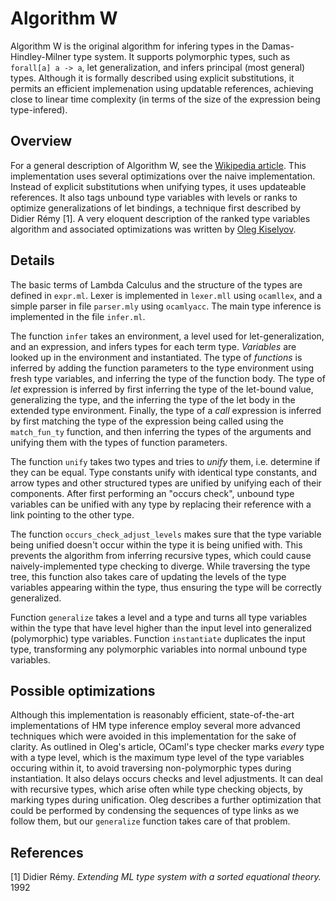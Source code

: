 Algorithm W
===========


Algorithm W is the original algorithm for infering types in the Damas-Hindley-Milner type
system. It supports polymorphic types, such as `forall[a] a -> a`, let generalization, and
infers principal (most general) types. Although it is formally described using explicit
substitutions, it permits an efficient implemenation using updatable references, achieving
close to linear time complexity (in terms of the size of the expression being type-infered).


Overview
--------

For a general description of Algorithm W, see the [Wikipedia article][wikipedia]. This implementation
uses several optimizations over the naive implementation. Instead of explicit substitutions
when unifying types, it uses updateable references. It also tags unbound type variables with
levels or ranks to optimize generalizations of let bindings, a technique first described by
Didier Rémy [1]. A very eloquent description of the ranked type variables algorithm and
associated optimizations was written by [Oleg Kiselyov][oleg].


Details
-------

The basic terms of Lambda Calculus and the structure of the types are defined in `expr.ml`.
Lexer is implemented in `lexer.mll` using `ocamllex`, and a simple parser in file `parser.mly`
using `ocamlyacc`. The main type inference is implemented in the file `infer.ml`.

The function `infer` takes an environment, a level used for let-generalization, and an
expression, and infers types for each term type. *Variables* are looked up in the environment
and instantiated. The type of *functions* is inferred by adding the function parameters to
the type environment using fresh type variables, and inferring the type of the function body.
The type of *let* expression is inferred by first inferring the type of the let-bound value,
generalizing the type, and the inferring the type of the let body in the extended type
environment. Finally, the type of a *call* expression is inferred by first matching the
type of the expression being called using the `match_fun_ty` function, and then inferring
the types of the arguments and unifying them with the types of function parameters.

The function `unify` takes two types and tries to *unify* them, i.e. determine if they can
be equal. Type constants unify with identical type constants, and arrow types and other
structured types are unified by unifying each of their components. After first performing
an "occurs check", unbound type variables can be unified with any type by replacing their
reference with a link pointing to the other type.

The function `occurs_check_adjust_levels` makes sure that the type variable being unified
doesn't occur within the type it is being unified with. This prevents the algorithm from
inferring recursive types, which could cause naively-implemented type checking to diverge.
While traversing the type tree, this function also takes care of updating the levels of the
type variables appearing within the type, thus ensuring the type will be correctly generalized.

Function `generalize` takes a level and a type and turns all type variables within the type
that have level higher than the input level into generalized (polymorphic) type variables.
Function `instantiate` duplicates the input type, transforming any polymorphic variables
into normal unbound type variables.


Possible optimizations
----------------------

Although this implementation is reasonably efficient, state-of-the-art implementations of
HM type inference employ several more advanced techniques which were avoided in this
implementation for the sake of clarity. As outlined in Oleg's article, OCaml's type checker
marks *every* type with a type level, which is the maximum type level of the type variables
occuring within it, to avoid traversing non-polymorphic types during instantiation. It also
delays occurs checks and level adjustments. It can deal with recursive types, which arise
often while type checking objects, by marking types during unification.  Oleg describes a
further optimization that could be performed by condensing the sequences
of type links as we follow them, but our `generalize` function takes care of that problem.


References
----------

[1] Didier Rémy. *Extending ML type system with a sorted equational theory.* 1992


[wikipedia]: http://en.wikipedia.org/wiki/Hindley%E2%80%93Milner_type_system#Algorithm_W
[oleg]: http://okmij.org/ftp/ML/generalization.html
